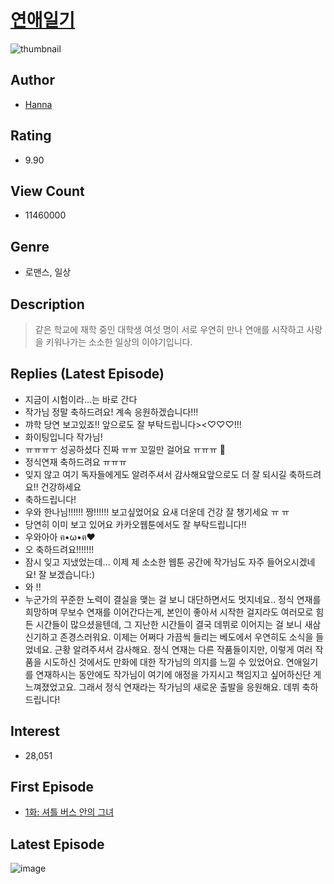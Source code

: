 # [연애일기](https://comic.naver.com/bestChallenge/list?titleId=730718)
![thumbnail](https://image-comic.pstatic.net/user_contents_data/challenge_comic/2019/10/20/326492/thumbnail_202x16466fc7681_19e0_42a5_8a42_ad7acddd2e49_00001004.JPEG)

## Author
- [Hanna](https://comic.naver.com/artistTitle?id=326492)

## Rating
- 9.90

## View Count
- 11460000

## Genre
- 로맨스, 일상

## Description
> 같은 학교에 재학 중인 대학생 여섯 명이 서로 우연히 만나 연애를 시작하고 사랑을 키워나가는 소소한 일상의 이야기입니다.

## Replies (Latest Episode)
- 지금이 시험이라...는 바로 간다
- 작가님 정말 축하드려요! 계속 응원하겠습니다!!!
- 꺄학 당연 보고있죠!! 앞으로도 잘 부탁드립니다><♡♡♡!!!
- 화이팅입니다 작가님!
- ㅠㅠㅠㅜ 성공하셨다 진짜 ㅠㅠ 꼬낄만 걸어요 ㅠㅠㅠ 💐
- 정식연재 축하드려요 ㅠㅠㅠ
- 잊지 않고 여기 독자들에게도 알려주셔서 감사해요앞으로도 더 잘 되시길 축하드려요!! 건강하세요
- 축하드립니다!
- 우와 한나님!!!!!! 짱!!!!!! 보고싶었어요 요새 더운데 건강 잘 챙기세요 ㅠ ㅠ
- 당연히 이미 보고 있어요 카카오웹툰에서도 잘 부탁드립니다!!
- 우와아아 ฅ•ω•ฅ♥️
- 오 축하드려요!!!!!!!
- 잠시 잊고 지냈었는데... 이제 제 소소한 웹툰 공간에 작가님도 자주 들어오시겠네요! 잘 보겠습니다:)
- 와 !!
- 누군가의 꾸준한 노력이 결실을 맺는 걸 보니 대단하면서도 멋지네요.. 정식 연재를 희망하며 무보수 연재를 이어간다는게, 본인이 좋아서 시작한 걸지라도 여러모로 힘든 시간들이 많으셨을텐데, 그 지난한 시간들이 결국 데뷔로 이어지는 걸 보니 새삼 신기하고 존경스러워요. 이제는 어쩌다 가끔씩 들리는 베도에서 우연히도 소식을 들었네요. 근황 알려주셔서 감사해요. 정식 연재는 다른 작품들이지만, 이렇게 여러 작품을 시도하신 것에서도 만화에 대한 작가님의 의지를 느낄 수 있었어요. 연애일기를 연재하시는 동안에도 작가님이 여기에 애정을 가지시고 책임지고 싶어하신단 게 느껴졌었고요. 그래서 정식 연재라는 작가님의 새로운 출발을 응원해요. 데뷔 축하드립니다!

## Interest
- 28,051

## First Episode
- [1화: 셔틀 버스 안의 그녀](https://comic.naver.com/bestChallenge/detail?titleId=730718&no=1)

## Latest Episode
![image](https://image-comic.pstatic.net/user_contents_data/challenge_comic/2022/07/05/326492/upload_7017233173228904806.jpeg)
